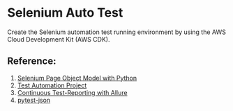 # Selenium Auto Test

Create the Selenium automation test running environment by using the AWS Cloud Development Kit (AWS CDK).

## Reference:

1. [Selenium Page Object Model with Python](https://github.com/gunesmes/page-object-python-selenium)
2. [Test Automation Project](https://github.com/startrug/selenium-python-framework)
3. [Continuous Test-Reporting with Allure](https://dev.to/habereder/continuous-test-reporting-with-allure-1ag4)
4. [pytest-json](https://github.com/mattcl/pytest-json)